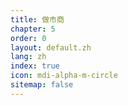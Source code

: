 ```yaml
---
title: 做市商
chapter: 5
order: 0
layout: default.zh
lang: zh
index: true
icon: mdi-alpha-m-circle
sitemap: false
---
```

